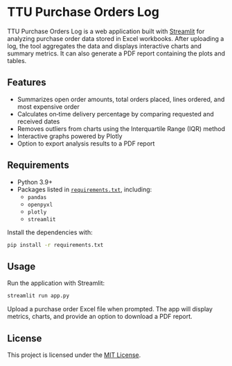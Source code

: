 # TTU Purchase Orders Log

TTU Purchase Orders Log is a web application built with [Streamlit](https://streamlit.io/) for analyzing purchase order data stored in Excel workbooks. After uploading a log, the tool aggregates the data and displays interactive charts and summary metrics. It can also generate a PDF report containing the plots and tables.

## Features

- Summarizes open order amounts, total orders placed, lines ordered, and most expensive order
- Calculates on‑time delivery percentage by comparing requested and received dates
- Removes outliers from charts using the Interquartile Range (IQR) method
- Interactive graphs powered by Plotly
- Option to export analysis results to a PDF report

## Requirements

- Python 3.9+
- Packages listed in [`requirements.txt`](requirements.txt), including:
  - `pandas`
  - `openpyxl`
  - `plotly`
  - `streamlit`

Install the dependencies with:

```bash
pip install -r requirements.txt
```

## Usage

Run the application with Streamlit:

```bash
streamlit run app.py
```

Upload a purchase order Excel file when prompted. The app will display metrics, charts, and provide an option to download a PDF report.

## License

This project is licensed under the [MIT License](LICENSE).
